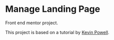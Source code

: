 # Manage Landing Page

Front end mentor project.

This project is based on a tutorial by [Kevin Powell](https://www.youtube.com/playlist?list=PL4-IK0AVhVjNDRHoXGort7sDWcna8cGPA).
